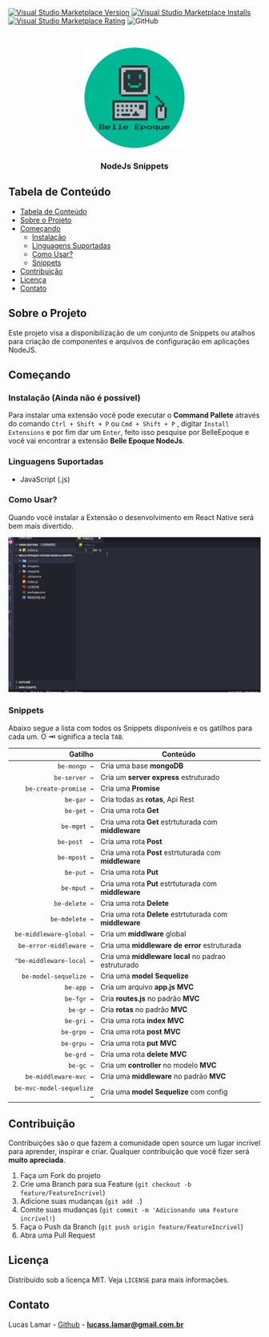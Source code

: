 <!--
*** Obrigado por estar vendo o nosso README. Se você tiver alguma sugestão
*** que possa melhorá-lo ainda mais dê um fork no repositório e crie uma Pull
*** Request ou abra uma Issue com a tag "sugestão".
*** Obrigado novamente! Agora vamos rodar esse projeto incrível :D
-->

[![Visual Studio Marketplace Version]()]()
[![Visual Studio Marketplace Installs]()]()
[![Visual Studio Marketplace Rating]()]()
![GitHub]()

<!-- PROJECT LOGO -->
<br />
<p align="center">
  <a href="https://www.linkedin.com/in/lucas-lamar-531930102/">
    <img src="https://github.com/lucaslamar/belle-epoque-vscode-nodejs-snippets/blob/master/imagens/belleEpoqueLogo.png" width="200px" alt="Logo">
    
  </a>

  <h3 align="center">NodeJs Snippets</h3>
</p>

<!-- TABLE OF CONTENTS -->

## Tabela de Conteúdo

- [Tabela de Conteúdo](#tabela-de-conte%C3%BAdo)
- [Sobre o Projeto](#sobre-o-projeto)
- [Começando](#come%C3%A7ando)
  - [Instalação](#instala%C3%A7%C3%A3o)
  - [Linguagens Suportadas](#linguagens-suportadas)
  - [Como Usar?](#como-usar)
  - [Snippets](#snippets)
- [Contribuição](#contribui%C3%A7%C3%A3o)
- [Licença](#licen%C3%A7a)
- [Contato](#contato)

<!-- ABOUT THE PROJECT -->

## Sobre o Projeto

Este projeto visa a disponibilização de um conjunto de Snippets ou atalhos para criação de componentes e arquivos de configuração em aplicações NodeJS.

## Começando

### Instalação (Ainda não é possivel)

Para instalar uma extensão você pode executar o **Command Pallete** através do comando `Ctrl + Shift + P` ou `Cmd + Shift + P` , digitar `Install Extensions` e por fim dar um `Enter`, feito isso pesquise por BelleEpoque e você vai encontrar a extensão **Belle Epoque NodeJs**.

### Linguagens Suportadas

- JavaScript (.js)
### Como Usar?

Quando você instalar a Extensão o desenvolvimento em React Native será bem mais divertido.

![Create React Native Component](https://github.com/lucaslamar/belle-epoque-vscode-nodejs-snippets/blob/master/imagens/belle.gif)

### Snippets

Abaixo segue a lista com todos os Snippets disponíveis e os gatilhos para cada um. O **⇥** significa a tecla `TAB`.

|                 Gatilho | Conteúdo                                                                      |
| ----------------------: | ----------------------------------------------------------------------------- |
|               `be-mongo →` | Cria uma base **mongoDB**                                              |
|               `be-server →` | Cria um **server express** estruturado                                                |
|               `be-create-promise →` | Cria uma **Promise**                        |
|                `be-gar →` |  Cria todas as **rotas**, Api Rest                                               |
|               `be-get →` | Cria uma rota **Get**                       |
|                `be-mget →` | Cria uma rota **Get** estrtuturada com **middleware**                                             |
|                `be-post  →` |  Cria uma rota **Post**                       |
|                 `be-mpost →` | Cria uma rota **Post** estrtuturada com **middleware**                                      |
|     `be-put →` |  Cria uma rota **Put**                                         |
|  `be-mput →` | Cria uma rota **Put** estrtuturada com **middleware**                                      |
|     `be-delete →` |  Cria uma rota **Delete**     |
|       `be-mdelete →` | Cria uma rota **Delete** estrtuturada com **middleware**                                        |
|           `be-middleware-global →` | Cria um **middlware** global                                       |
|                `be-error-middleware →` | Cria uma **middleware de error** estruturada                                                                  |
|              `"be-middleware-local →` |Cria uma **middleware local** no padrao estruturado                                               |
|       `be-model-sequelize →` | Cria uma **model Sequelize**                                |
| `be-app →` | Cria um arquivo **app.js** **MVC**  |
|  `be-fgr →` | Cria **routes.js** no padrão **MVC** 
|`be-gr →` | Cria **rotas** no padrão **MVC** |
|`be-gri →` | Cria uma rota **index** **MVC** |
|`be-grpo →` | Cria uma rota **post** **MVC** |
|`be-grpu →` | Cria uma rota **put** **MVC** |
|`be-grd →` | Cria uma rota **delete** **MVC** | 
|`be-gc →` | Cria um **controller** no modelo **MVC** | 
|`be-middleware-mvc →` | Cria uma **middleware** no padrão **MVC** |
|`be-mvc-model-sequelize →` | Cria uma **model Sequelize** com config   |

<!-- CONTRIBUTING -->

## Contribuição

Contribuições são o que fazem a comunidade open source um lugar incrível para aprender, inspirar e criar. Qualquer contribuição que você fizer será **muito apreciada**.

1. Faça um Fork do projeto
2. Crie uma Branch para sua Feature (`git checkout -b feature/FeatureIncrivel`)
3. Adicione suas mudanças (`git add .`)
4. Comite suas mudanças (`git commit -m 'Adicionando uma Feature incrível!`)
5. Faça o Push da Branch (`git push origin feature/FeatureIncrivel`)
6. Abra uma Pull Request

<!-- LICENSE -->

## Licença

Distribuído sob a licença MIT. Veja `LICENSE` para mais informações.

<!-- CONTACT -->

## Contato

Lucas Lamar - [Github](https://github.com/lucaslamar) - **lucass.lamar@gmail.com.br**

